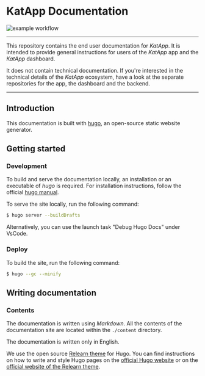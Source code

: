# KatApp Documentation

![example workflow](https://github.com/kat-app/katapp-docs/actions/workflows/hugo-build-and-deploy.yml/badge.svg)

---

This repository contains the end user documentation for *KatApp*. It is intended to provide general instructions for users of the *KatApp* app and the *KatApp* dashboard.

It does not contain technical documentation. If you're interested in the technical details of the *KatApp* ecosystem, have a look at the separate repositories for the app, the dashboard and the backend.

---

## Introduction

This documentation is built with [hugo](https://gohugo.io/), an open-source static website generator.

## Getting started

### Development

To build and serve the documentation locally, an installation or an executable of *hugo* is required. For installation instructions, follow the official [hugo manual](https://gohugo.io/installation/).

To serve the site locally, run the following command:

```sh
$ hugo server --buildDrafts
```

Alternatively, you can use the launch task "Debug Hugo Docs" under VsCode.

### Deploy

To build the site, run the following command:

```sh
$ hugo --gc --minify
```

## Writing documentation

### Contents

The documentation is written using *Markdown*. All the contents of the documentation site are located within the `./content` directory.

The documentation is written only in English.

We use the open source [Relearn theme](https://github.com/McShelby/hugo-theme-relearn) for Hugo. You can find instructions on how to write and style Hugo pages on the [official Hugo website](https://gohugo.io/getting-started/quick-start/) or on the [official website of the Relearn theme](https://mcshelby.github.io/hugo-theme-relearn/).